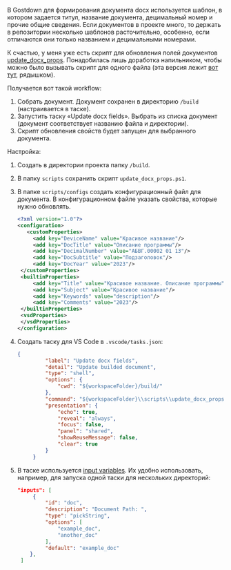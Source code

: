 В Gostdown для формирования документа docx используется шаблон, в котором задается титул, название документа, децимальный номер и прочие общие сведения. 
Если документов в проекте много, то держать в репозитории несколько шаблонов расточительно, особенно, если отличаются они только названием и децимальными номерами.

К счастью, у меня уже есть скрипт для обновления полей документов [update_docx_props](https://github.com/annjulyleon/doc-scripts/tree/main/update_docx_props). 
Понадобилась лишь доработка напильником, чтобы можно было вызывать скрипт для одного файла (эта версия лежит [вот тут](https://github.com/annjulyleon/doc-scripts/tree/main/update_docx_props/update_docx_props_single), рядышком). 

Получается вот такой workflow:

1. Собрать документ. Документ сохранен в директорию `/build` (настраивается в таске).
2. Запустить таску «Update docx fields». Выбрать из списка документ (документ соответствует названию файла и директории).
3. Скрипт обновления свойств будет запущен для выбранного документа. 

Настройка:

1. Создать в директории проекта папку `/build`.
2. В папку `scripts` сохранить скрипт `update_docx_props.ps1`.
3. В папке `scripts/configs` создать конфигурационный файл для документа. В конфигурационном файле указать свойства, которые нужно обновлять.
   
   ```xml
   <?xml version="1.0"?>
   <configuration>
      <customProperties>
        <add key="DeviceName" value="Красивое название"/>
        <add key="DocTitle" value="Описание программы"/>
        <add key="DecimalNumber" value="АБВГ.00002 01 13"/>
        <add key="DocSubtitle" value="Подзаголовок"/>
        <add key="DocYear" value="2023"/>
    </customProperties>
    <builtinProperties>
        <add key="Title" value="Красивое название. Описание программы"/>
        <add key="Subject" value="Красивое название"/>
        <add key="Keywords" value="description"/>
        <add key="Comments" value="2023"/>
    </builtinProperties>
    <vsdProperties>
    </vsdProperties>
   </configuration>
   ```

4. Создать таску для VS Code в `.vscode/tasks.json`:
   
   ```json
   {
            "label": "Update docx fields",
            "detail": "Update builded document",
            "type": "shell",
            "options": {
                "cwd": "${workspaceFolder}/build/"
            },
            "command": "${workspaceFolder}\\scripts\\update_docx_props.ps1 -dir ${workspaceFolder}\\build -conf ${workspaceFolder}\\scripts\\configs\\${input:doc}.xml -filename ${input:doc}.docx",
            "presentation": {
                "echo": true,
                "reveal": "always",
                "focus": false,
                "panel": "shared",
                "showReuseMessage": false,
                "clear": true
            }
        }
   ```

5. В таске используется [input variables](https://code.visualstudio.com/docs/editor/variables-reference#_input-variables). Их удобно использовать, например, для запуска одной таски для нескольких директорий:
   
   ```json
   "inputs": [
        {
            "id": "doc",
            "description": "Document Path: ",
            "type": "pickString",
            "options": [
                "example_doc",
                "another_doc"
            ],
            "default": "example_doc"
       },
    ]
   ```
